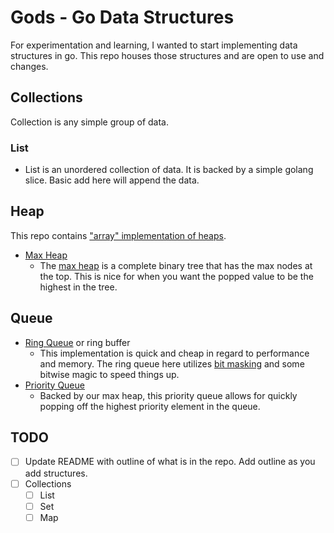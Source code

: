 # Gods - Go Data Structures

For experimentation and learning, I wanted to start implementing data structures in go.
This repo houses those structures and are open to use and changes. 

## Collections
Collection is any simple group of data.
### List
- List is an unordered collection of data. It is backed by a simple golang slice. Basic add here will append the data.

## Heap
This repo contains ["array" implementation of heaps](https://www.geeksforgeeks.org/array-representation-of-binary-heap/). 
- [Max Heap](https://www.digitalocean.com/community/tutorials/max-heap-java)
  - The [max heap](https://github.com/devsquared/gods/blob/main/heap/max_heap.go) is a complete binary tree that has the max nodes at the top. This is nice for when you want the popped value to be the highest in the tree.

## Queue
- [Ring Queue](https://en.wikipedia.org/wiki/Circular_buffer) or ring buffer 
  - This implementation is quick and cheap in regard to performance and memory. The ring queue here utilizes [bit masking](https://www.scaler.com/topics/data-structures/bit-masking/) and some bitwise magic to speed things up.
- [Priority Queue](https://www.programiz.com/dsa/priority-queue)
  - Backed by our max heap, this priority queue allows for quickly popping off the highest priority element in the queue. 

## TODO
- [ ] Update README with outline of what is in the repo. Add outline as you add structures.
- [ ] Collections
  - [ ] List
  - [ ] Set
  - [ ] Map
